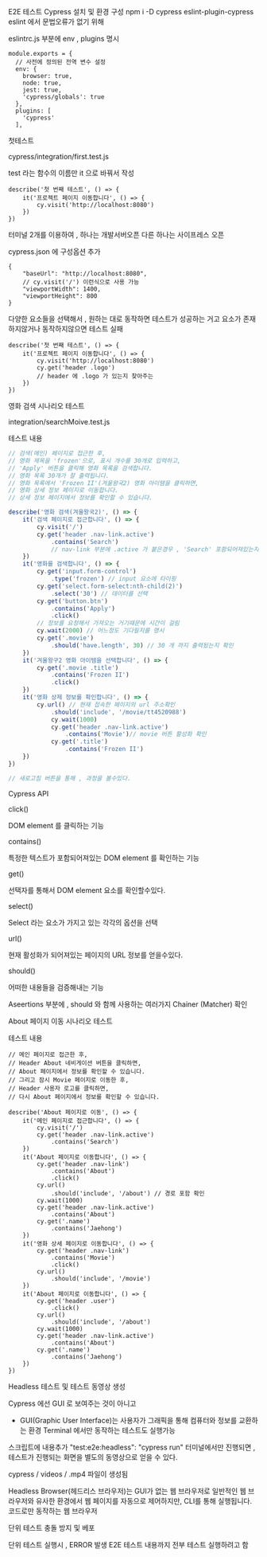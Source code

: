 E2E 테스트
Cypress 설치 및 환경 구성
npm i -D cypress 
eslint-plugin-cypress eslint 에서 문법오류가 없기 위해

eslintrc.js 부분에 env , plugins 명시
```
module.exports = {
  // 사전에 정의된 전역 변수 설정
  env: {
    browser: true,
    node: true,
    jest: true,
    'cypress/globals': true
  },
  plugins: [
    'cypress'
  ],
```

첫테스트

cypress/integration/first.test.js

test 라는 함수의 이름만 it 으로 바꿔서 작성
```
describe('첫 번째 테스트', () => {
    it('프로젝트 페이지 이동합니다', () => {
        cy.visit('http://localhost:8080')
    })
})
```
터미널 2개를 이용하여 , 하나는 개발서버오픈
다른 하나는 사이프레스 오픈

cypress.json 에 구성옵션 추가
```
{
    "baseUrl": "http://localhost:8080",
    // cy.visit('/') 이런식으로 사용 가능
    "viewportWidth": 1400,
    "viewportHeight": 800
}
```

다양한 요소들을 선택해서 , 원하는 대로 동작하면 테스트가 성공하는 거고 요소가 존재하지않거나 동작하지않으면 테스트 실패

```
describe('첫 번째 테스트', () => {
    it('프로젝트 페이지 이동합니다', () => {
        cy.visit('http://localhost:8080')
        cy.get('header .logo')
        // header 에 .logo 가 있는지 찾아주는
    })
})
```

영화 검색 시나리오 테스트

integration/searchMoive.test.js

테스트 내용
```js
// 검색(메인) 페이지로 접근한 후,
// 영화 제목을 'frozen'으로, 표시 개수를 30개로 입력하고,
// 'Apply' 버튼을 클릭해 영화 목록을 검색합니다.
// 영화 목록 30개가 잘 출력됩니다.
// 영화 목록에서 'Frozen II'(겨울왕국2) 영화 아이템을 클릭하면,
// 영화 상세 정보 페이지로 이동합니다.
// 상세 정보 페이지에서 정보를 확인할 수 있습니다.
```
```js
describe('영화 검색(겨울왕국2)', () => {
    it('검색 페이지로 접근합니다', () => {
        cy.visit('/')
        cy.get('header .nav-link.active')
            .contains('Search')
            // nav-link 부분에 .active 가 붙은경우 , 'Search' 포함되어져있는지 테스트
    })
    it('영화를 검색합니다', () => {
        cy.get('input.form-control')
            .type('frozen') // input 요소에 타이핑
        cy.get('select.form-select:nth-child(2)')
            .select('30') // 데이터를 선택
        cy.get('button.btn')
            .contains('Apply')
            .click()
        // 정보를 요청해서 가져오는 거기때문에 시간이 걸림
        cy.wait(2000) // 어느정도 기다릴지를 명시
        cy.get('.movie')
            .should('have.length', 30) // 30 개 까지 출력됬는지 확인
    })
    it('겨울왕구2 영화 아이템을 선택합니다', () => {
        cy.get('.movie .title')
            .contains('Frozen II')
            .click()
    })
    it('영화 상제 정보를 확인합니다', () => {
        cy.url() // 현재 접속한 페이지의 url 주소확인
            .should('include', '/movie/tt4520988')
            cy.wait(1000)
            cy.get('header .nav-link.active')
                .contains('Movie')// movie 버튼 활성화 확인
            cy.get('.title')
                .contains('Frozen II')
    })
})

// 새로고침 버튼을 통해 , 과정을 볼수있다.
```

Cypress API

click()

DOM element 를 클릭하는 기능

contains() 

특정한 텍스트가 포함되어져있는 DOM element 를 확인하는 기능

get()

선택자를 통해서 DOM element 요소를 확인할수있다.

select()

Select 라는 요소가 가지고 있는 각각의 옵션을 선택

url()

현재 활성화가 되어져있는 페이지의 URL 정보를 얻을수있다.

should()

어떠한 내용들을 검증해내는 기능

Aseertions 부분에 , should 와 함께 사용하는 여러가지 Chainer (Matcher) 확인

About 페이지 이동 시나리오 테스트

테스트 내용
```
// 메인 페이지로 접근한 후,
// Header About 네비게이션 버튼을 클릭하면,
// About 페이지에서 정보를 확인할 수 있습니다.
// 그리고 잠시 Movie 페이지로 이동한 후,
// Header 사용자 로고를 클릭하면,
// 다시 About 페이지에서 정보를 확인할 수 있습니다.
```
```
describe('About 페이지로 이동', () => {
    it('메인 페이지로 접근합니다', () => {
        cy.visit('/')
        cy.get('header .nav-link.active')
            .contains('Search')
    })
    it('About 페이지로 이동합니다', () => {
        cy.get('header .nav-link')
            .contains('About')
            .click()
        cy.url()
            .should('include', '/about') // 경로 포함 확인
        cy.wait(1000)
        cy.get('header .nav-link.active')
            .contains('About')
        cy.get('.name')
            .contains('Jaehong')
    })
    it('영화 상세 페이지로 이동합니다', () => {
        cy.get('header .nav-link')
            .contains('Movie')
            .click()
        cy.url()
            .should('include', '/movie')
    })
    it('About 페이지로 이동합니다', () => {
        cy.get('header .user')
            .click()
        cy.url()
            .should('include', '/about')
        cy.wait(1000)
        cy.get('header .nav-link.active')
            .contains('About')
        cy.get('.name')
            .contains('Jaehong')
    })
})
```

Headless 테스트 및 테스트 동영상 생성

Cypress 에선 GUI 로 보여주는 것이 아니고
- GUI(Graphic User Interface)는 사용자가 그래픽을 통해 컴퓨터와 정보를 교환하는 환경
Terminal 에서만 동작하는 테스트도 실행가능

스크립트에 내용추가
"test:e2e:headless": "cypress run"
터미널에서만 진행되면 , 테스트가 진행되는 화면을 별도의 동영상으로 얻을 수 있다.

 cypress / videos / .mp4 파일이 생성됨
 
Headless Browser(헤드리스 브라우저)는 GUI가 없는 웹 브라우저로 일반적인 웹 브라우저와 유사한 환경에서 웹 페이지를 자동으로 제어하지만, CLI를 통해 실행됩니다. 코드로만 동작하는 웹 브라우저

단위 테스트 충돌 방지 및 베포

단위 테스트 실행시 , ERROR 발생
E2E 테스트 내용까지 전부 테스트 실행하려고 함 